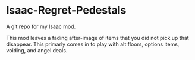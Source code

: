 # Isaac-Regret-Pedestals
A git repo for my Isaac mod.

This mod leaves a fading after-image of items that you did not pick up that disappear. This primarly comes in to play with alt floors, options items, voiding, and angel deals.
